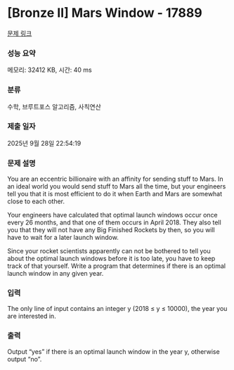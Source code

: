 # [Bronze II] Mars Window - 17889 

[문제 링크](https://www.acmicpc.net/problem/17889) 

### 성능 요약

메모리: 32412 KB, 시간: 40 ms

### 분류

수학, 브루트포스 알고리즘, 사칙연산

### 제출 일자

2025년 9월 28일 22:54:19

### 문제 설명

<p>You are an eccentric billionaire with an affinity for sending stuff to Mars. In an ideal world you would send stuff to Mars all the time, but your engineers tell you that it is most efficient to do it when Earth and Mars are somewhat close to each other.</p>

<p>Your engineers have calculated that optimal launch windows occur once every 26 months, and that one of them occurs in April 2018. They also tell you that they will not have any Big Finished Rockets by then, so you will have to wait for a later launch window.</p>

<p>Since your rocket scientists apparently can not be bothered to tell you about the optimal launch windows before it is too late, you have to keep track of that yourself. Write a program that determines if there is an optimal launch window in any given year.</p>

### 입력 

 <p>The only line of input contains an integer y (2018 ≤ y ≤ 10000), the year you are interested in.</p>

### 출력 

 <p>Output “yes” if there is an optimal launch window in the year y, otherwise output “no”.</p>

